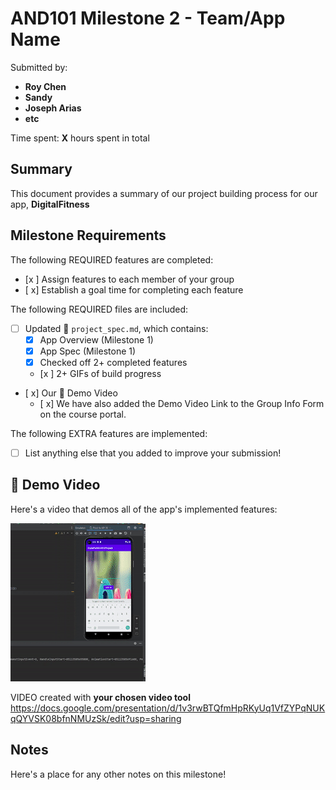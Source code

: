 <!-- (This is a comment) INSTRUCTIONS: Go through this page and fill out any **bolded** entries with their correct values.-->

# AND101 Milestone 2 - **Team/App Name**

Submitted by:
- **Roy Chen**
- **Sandy**
- **Joseph Arias**
- **etc**

Time spent: **X** hours spent in total

## Summary

This document provides a summary of our project building process for our app, **DigitalFitness**

## Milestone Requirements

<!-- Please be sure to change the [ ] to [x] for any features you completed.  If a feature is not checked [x], you might miss the points for that item! -->

The following REQUIRED features are completed:

- [x ] Assign features to each member of your group
- [ x] Establish a goal time for completing each feature

The following REQUIRED files are included:

- [ ] Updated 📄 `project_spec.md`, which contains:
  - [X] App Overview (Milestone 1)
  - [X] App Spec (Milestone 1)
  - [x] Checked off 2+ completed features
  - [x ] 2+ GIFs of build progress

- [ x] Our 🎥 Demo Video
  - [ x] We have also added the Demo Video Link to the Group Info Form on the course portal.

The following EXTRA features are implemented:

- [ ] List anything else that you added to improve your submission!

## 🎥 Demo Video

Here's a video that demos all of the app's implemented features:



<img src='unit10gif.gif' title='Video Demo' width='' alt='Video Demo' />

VIDEO created with **your chosen video tool**
https://docs.google.com/presentation/d/1v3rwBTQfmHpRKyUq1VfZYPqNUKqQYVSK08bfnNMUzSk/edit?usp=sharing

## Notes

Here's a place for any other notes on this milestone!
